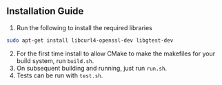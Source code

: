 ## Installation Guide

1. Run the following to install the required libraries
```bash
sudo apt-get install libcurl4-openssl-dev libgtest-dev
```
2. For the first time install to allow CMake to make the makefiles for your build system, run `build.sh`.
3. On subsequent building and running, just run `run.sh`. 
4. Tests can be run with `test.sh`.